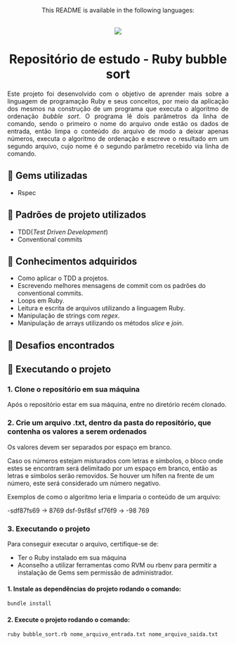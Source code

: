 <div align = "center">
  <p>This README is available in the following languages:</p>
  <br/>
  
  <a href = "https://github.com/vitor0p9f/ruby-bubble-sort/blob/main/README.en.md" target="_blank">
    <img src="https://img.shields.io/badge/Language-English-blue"/>
  </a>
</div>

<div align="center">
  
  # Repositório de estudo - Ruby bubble sort
</div>

<p align="justify">
  Este projeto foi desenvolvido com o objetivo de aprender mais sobre a linguagem de programação Ruby e seus conceitos, por meio da aplicação dos mesmos na construção de um programa que executa o algoritmo de ordenação <i>bubble sort</i>. O programa lê dois parâmetros da linha de comando, sendo o primeiro o nome do arquivo onde estão os dados de entrada, então limpa o conteúdo do arquivo de modo a deixar apenas números, executa o algoritmo de ordenação e escreve o resultado em um segundo arquivo, cujo nome é o segundo parâmetro recebido via linha de comando.
</p>

## :gem: Gems utilizadas

* Rspec

## :page_facing_up: Padrões de projeto utilizados

* TDD(_Test Driven Development_)
* Conventional commits

## :pushpin: Conhecimentos adquiridos

* Como aplicar o TDD a projetos.
* Escrevendo melhores mensagens de commit com os padrões do conventional commits.
* Loops em Ruby.
* Leitura e escrita de arquivos utilizando a linguagem Ruby.
* Manipulação de strings com _regex_.
* Manipulação de arrays utilizando os métodos _slice_ e _join_.

## :triangular_flag_on_post: Desafios encontrados

## :rocket: Executando o projeto 

### 1. Clone o repositório em sua máquina

Após o repositório estar em sua máquina, entre no diretório recém clonado.

### 2. Crie um arquivo .txt, dentro da pasta do repositório, que contenha os valores a serem ordenados

Os valores devem ser separados por espaço em branco.

Caso os números estejam misturados com letras e símbolos, o bloco onde estes se encontram será delimitado por um espaço em branco, então as letras e símbolos serão removidos. Se houver um hífen na frente de um número, este será considerado um número negativo.

Exemplos de como o algoritmo leria e limparia o conteúdo de um arquivo:

-sdf87fs69 -> 8769
dsf-9sf8sf sf76f9 -> -98 769

### 3. Executando o projeto

Para conseguir executar o arquivo, certifique-se de:

* Ter o Ruby instalado em sua máquina
* Aconselho a utilizar ferramentas como RVM ou rbenv para permitir a instalação de Gems sem permissão de administrador.

#### 1. Instale as dependências do projeto rodando o comando:

```bash
bundle install
```

#### 2. Execute o projeto rodando o comando:

```bash
ruby bubble_sort.rb nome_arquivo_entrada.txt nome_arquivo_saida.txt
```
